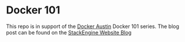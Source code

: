 # Docker 101

This repo is in support of the [Docker Austin](http://www.meetup.com/Docker-Austin/) 
Docker 101 series. The blog post can be found on the 
[StackEngine Website Blog](https://stackengine.com/docker-101-01-docker-development-environments)



